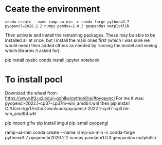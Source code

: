 # Ceate the environment
```conda create --name ramp-ua-min -c conda-forge python=3.7 pyopencl=2020.2.2 numpy pandas=1.0.3 geopandas matplotlib```

Then activate and install the remaining packages. These may be able to be installed all at once, but I install the main ones first (which I was sure we would need) then added others as needed by running the model and seeing which libraries it asked for).


pip install pyabc
conda install jupyter notebook

# To install pocl
Download the wheel from:
https://www.lfd.uci.edu/~gohlke/pythonlibs/#pyopencl
For me it was:
pyopencl-2022.1-cp37-cp37m-win_amd64.whl
then pip install C:/Users/gy17m2a/Downloads/pyopencl-2022.1-cp37-cp37m-win_amd64.whl

pip import glfw
pip install imgui
pip isntall pyopengl


ramp-ua-min
conda create --name ramp-ua-min -c conda-forge python=3.7 pyopencl=2020.2.2 numpy pandas=1.0.3 geopandas matplotlib

